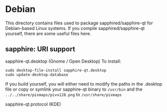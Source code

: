 
Debian
====================
This directory contains files used to package sapphired/sapphire-qt
for Debian-based Linux systems. If you compile sapphired/sapphire-qt yourself, there are some useful files here.

## sapphire: URI support ##


sapphire-qt.desktop  (Gnome / Open Desktop)
To install:

	sudo desktop-file-install sapphire-qt.desktop
	sudo update-desktop-database

If you build yourself, you will either need to modify the paths in
the .desktop file or copy or symlink your sapphire-qt binary to `/usr/bin`
and the `../../share/pixmaps/pivx128.png` to `/usr/share/pixmaps`

sapphire-qt.protocol (KDE)

